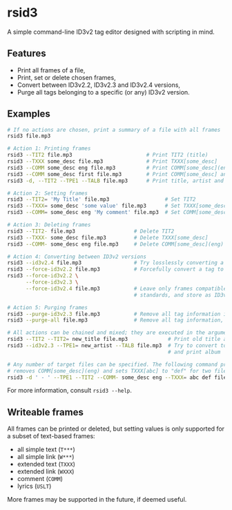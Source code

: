 # rsid3

A simple command-line ID3v2 tag editor designed with scripting in mind.

## Features

- Print all frames of a file,
- Print, set or delete chosen frames,
- Convert between ID3v2.2, ID3v2.3 and ID3v2.4 versions,
- Purge all tags belonging to a specific (or any) ID3v2 version.

## Examples

```sh
# If no actions are chosen, print a summary of a file with all frames
rsid3 file.mp3

# Action 1: Printing frames
rsid3 --TIT2 file.mp3                        # Print TIT2 (title)
rsid3 --TXXX some_desc file.mp3              # Print TXXX[some_desc]
rsid3 --COMM some_desc eng file.mp3          # Print COMM[some_desc](eng)
rsid3 --COMM some_desc first file.mp3        # Print COMM[some_desc] and any first language found
rsid3 -d, --TIT2 --TPE1 --TALB file.mp3      # Print title, artist and album, delimited by comma

# Action 2: Setting frames
rsid3 --TIT2= 'My Title' file.mp3                  # Set TIT2
rsid3 --TXXX= some_desc 'some value' file.mp3      # Set TXXX[some_desc]
rsid3 --COMM= some_desc eng 'My comment' file.mp3  # Set COMM[some_desc](eng)

# Action 3: Deleting frames
rsid3 --TIT2- file.mp3                   # Delete TIT2
rsid3 --TXXX- some_desc file.mp3         # Delete TXXX[some_desc]
rsid3 --COMM- some_desc eng file.mp3     # Delete COMM[some_desc](eng)

# Action 4: Converting between ID3v2 versions
rsid3 --id3v2.4 file.mp3                 # Try losslessly converting a tag to ID3v2.4
rsid3 --force-id3v2.2 file.mp3           # Forcefully convert a tag to ID3v2.2
rsid3 --force-id3v2.2 \
      --force-id3v2.3 \
      --force-id3v2.4 file.mp3           # Leave only frames compatible with all three ID3v2
                                         # standards, and store as ID3v2.4

# Action 5: Purging frames
rsid3 --purge-id3v2.3 file.mp3           # Remove all tag information if it's ID3v2.3
rsid3 --purge-all file.mp3               # Remove all tag information, irrespective of version

# All actions can be chained and mixed; they are executed in the argument order
rsid3 --TIT2 --TIT2= new_title file.mp3             # Print old title and set new title
rsid3 --id3v2.3 --TPE1= new_artist --TALB file.mp3  # Try to convert to ID3v2.3, set artist
                                                    # and print album

# Any number of target files can be specified. The following command prints "artist - title",
# removes COMM[some_desc](eng) and sets TXXX[abc] to "def" for two files, all in one command:
rsid3 -d ' - ' --TPE1 --TIT2 --COMM- some_desc eng --TXXX= abc def file1.mp3 file2.mp3
```

For more information, consult `rsid3 --help`.

## Writeable frames

All frames can be printed or deleted, but setting values is only supported for a
subset of text-based frames:

- all simple text (`T***`)
- all simple link (`W***`)
- extended text (`TXXX`)
- extended link (`WXXX`)
- comment (`COMM`)
- lyrics (`USLT`)

More frames may be supported in the future, if deemed useful.

